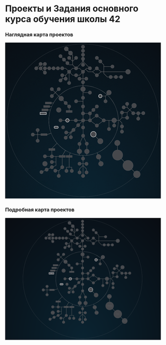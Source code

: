 
 # Проекты и Задания основного курса обучения школы 42  #

 ### Наглядная карта проектов ###

![42 Shool](./highlighting_branches_Holy_Graph.gif)

 ### Подробная карта проектов ###

![42 Shool](./Holy_Graph.png)

